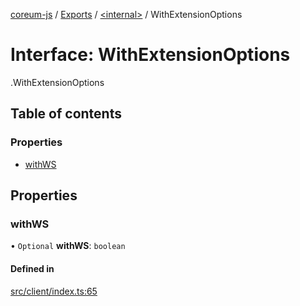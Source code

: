 [coreum-js](../README.md) / [Exports](../modules.md) / [<internal\>](../modules/internal_.md) / WithExtensionOptions

# Interface: WithExtensionOptions

[<internal>](../modules/internal_.md).WithExtensionOptions

## Table of contents

### Properties

- [withWS](internal_.WithExtensionOptions.md#withws)

## Properties

### withWS

• `Optional` **withWS**: `boolean`

#### Defined in

[src/client/index.ts:65](https://github.com/PyramydLabs/coreum-js/blob/75debec/src/client/index.ts#L65)
